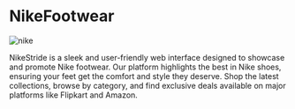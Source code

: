 # NikeFootwear
![nike](https://github.com/user-attachments/assets/274595b7-cbde-46cb-b95c-33b0edd086a2)

NikeStride is a sleek and user-friendly web interface designed to showcase and promote Nike footwear. Our platform highlights the best in Nike shoes, ensuring your feet get the comfort and style they deserve. Shop the latest collections, browse by category, and find exclusive deals available on major platforms like Flipkart and Amazon.
